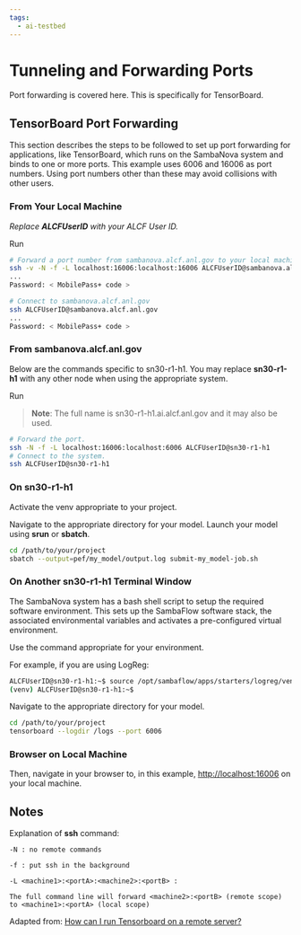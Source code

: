 ```yaml
---
tags:
  - ai-testbed
---
```


# Tunneling and Forwarding Ports

Port forwarding is covered here.  This is specifically for TensorBoard.

## TensorBoard Port Forwarding

This section describes the steps to be followed to set up port forwarding for applications,
like TensorBoard, which runs on the SambaNova system and binds to one or more ports.
This example uses 6006 and 16006 as port numbers. Using port numbers other than these may
avoid collisions with other users.

### From Your Local Machine

*Replace* ***ALCFUserID*** *with your ALCF User ID.*

Run

```bash
# Forward a port number from sambanova.alcf.anl.gov to your local machine.
ssh -v -N -f -L localhost:16006:localhost:16006 ALCFUserID@sambanova.alcf.anl.gov
...
Password: < MobilePass+ code >

# Connect to sambanova.alcf.anl.gov
ssh ALCFUserID@sambanova.alcf.anl.gov
...
Password: < MobilePass+ code >
```

### From **sambanova.alcf.anl.gov**

Below are the commands specific to sn30-r1-h1. You may replace **sn30-r1-h1** with any other node when using the appropriate system.

Run

> **Note**:  The full name is sn30-r1-h1.ai.alcf.anl.gov and it may also be used.

```bash
# Forward the port.
ssh -N -f -L localhost:16006:localhost:6006 ALCFUserID@sn30-r1-h1
# Connect to the system.
ssh ALCFUserID@sn30-r1-h1
```

### On **sn30-r1-h1**

Activate the venv appropriate to your project.

Navigate to the appropriate directory for your model.
Launch your model using **srun** or **sbatch**.

```bash
cd /path/to/your/project
sbatch --output=pef/my_model/output.log submit-my_model-job.sh
```

### On Another sn30-r1-h1 Terminal Window

The SambaNova system has a bash shell script to setup the required software environment.
This sets up the SambaFlow software stack, the associated environmental variables and activates
a pre-configured virtual environment.

Use the command appropriate for your environment.

For example, if you are using LogReg:

```bash
ALCFUserID@sn30-r1-h1:~$ source /opt/sambaflow/apps/starters/logreg/venv/bin/activate
(venv) ALCFUserID@sn30-r1-h1:~$
```

Navigate to the appropriate directory for your model.

```bash
cd /path/to/your/project
tensorboard --logdir /logs --port 6006
```

### Browser on Local Machine

Then, navigate in your browser to, in this example, [http://localhost:16006](http://localhost:16006) on your local machine.

## Notes

Explanation of **ssh** command:

```text
-N : no remote commands

-f : put ssh in the background

-L <machine1>:<portA>:<machine2>:<portB> :

The full command line will forward <machine2>:<portB> (remote scope) to <machine1>:<portA> (local scope)
```

Adapted from:  [How can I run Tensorboard on a remote server?](https://stackoverflow.com/questions/37987839/how-can-i-run-tensorboard-on-a-remote-server)
